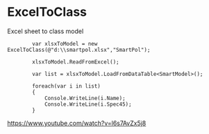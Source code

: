 # ExcelToClass
Excel sheet to class model

            var xlsxToModel = new ExcelToClass(@"d:\\smartpol.xlsx","SmartPol");
            
            xlsxToModel.ReadFromExcel();
            
            var list = xlsxToModel.LoadFromDataTable<SmartModel>();
            
            foreach(var i in list)
            {
                Console.WriteLine(i.Name);
                Console.WriteLine(i.Spec45);
            }     
            
https://www.youtube.com/watch?v=l6s7AvZx5j8
